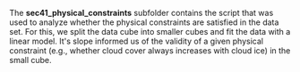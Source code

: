 The **sec41_physical_constraints** subfolder contains the script that was used to analyze whether the physical constraints are satisfied in the data set.
For this, we split the data cube into smaller cubes and fit the data with a linear model. It's slope informed us of the validity of a given physical constraint (e.g., whether cloud cover always increases with cloud ice) in the small cube.